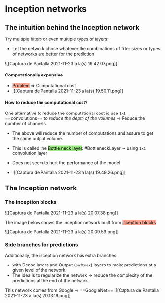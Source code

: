 ---
---

# Inception networks

## The intuition behind the Inception network
Try multiple filters or even multiple types of layers:
- Let the network chose whatever the combinations of filter sizes or types of networks are better for the prediction


![[Captura de Pantalla 2021-11-23 a la(s) 19.42.07.png]]

#### Computationally expensive
- <mark style='background-color: #FFA793 !important'>Problem</mark> => Computational cost
- ![[Captura de Pantalla 2021-11-23 a la(s) 19.50.11.png]]

#### How to reduce the computational cost?

One alternative to reduce the computational cost is use `1x1` ==convolutions== to *reduce the depth of the volumes* => Reduce the number of channels
- The above will reduce the number of computations and assure to get the same output volume.
- This is called the <mark style='background-color: #9CE684 !important'>Bottle neck layer</mark>: #BottleneckLayer => using `1x1` convolution layer
- Does not seem to hurt the performance of the model

- ![[Captura de Pantalla 2021-11-23 a la(s) 19.49.26.png]]

## The Inception network

### The inception blocks
![[Captura de Pantalla 2021-11-23 a la(s) 20.07.38.png]]

The image below shows the inception network built from  <mark style='background-color: #FFA793 !important'>inception blocks</mark>

![[Captura de Pantalla 2021-11-23 a la(s) 20.09.59.png]]

### Side branches for predictions
 Additionally, the inception network has extra branches:
 - with Dense layers and Output (`softmax`) layers to make predictions at a given level of the network.
 - The idea is to regularize the network => reduce the complexity of the predictions at the end of the network

This network comes from Google => ==GoogleNet==
![[Captura de Pantalla 2021-11-23 a la(s) 20.13.19.png]]